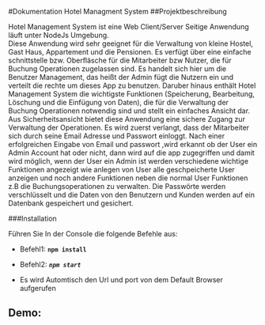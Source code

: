 #Dokumentation Hotel Managment System
##Projektbeschreibung

Hotel Management System ist eine Web Client/Server Seitige Anwendung läuft unter NodeJs Umgebung.<br>
Diese Anwendung wird sehr geeignet für die Verwaltung von kleine Hostel, Gast Haus, Appartement und die Pensionen.
Es verfügt über eine einfache schnittstelle bzw. Oberfläsche für die Mitarbeiter bzw Nutzer,
die für Buchung Operationen zugelassen sind. Es handelt sich hier um die Benutzer Management, 
das heißt der Admin fügt die Nutzern ein und verteilt die rechte um dieses App zu benutzen. Daruber hinaus 
enthält Hotel Management System die wichtigste Funktionen (Speicherung, Bearbeitung, Löschung und die Einfügung
 von Daten), die für die Verwaltung der Buchung Operationen notwendig sind und stellt ein einfaches Ansicht dar.
Aus Sicherheitsansicht bietet diese Anwendung eine sichere Zugang zur Verwaltung der Operationen. 
Es wird zuerst verlangt, dass der Mitarbeiter sich durch seine Email Adresse und Passwort einloggt. 
Nach einer erfolgreichen Eingabe von Email und passwort ,wird erkannt ob der User ein Admin Account hat oder nicht, 
 dann wird auf die app zugegriffen und damit wird möglich, wenn der User ein Admin ist werden verschiedene wichtige Funktionen 
 angezeigt wie anlegen von User alle geschpeicherte User anzeigen und noch andere Funktionen neben die normal User Funktionen
z.B die Buchungsoperationen zu verwalten. Die Passwörte werden verschlüsselt und die Daten von den Benutzern 
und Kunden werden auf ein Datenbank gespeichert und gesichert.
 
###Installation
 
 Führen Sie In der Console die folgende Befehle aus:
 * Befehl1: **`npm install`** 
 
 * Befehl2: ***`npm start`***  
 * Es wird Automtisch den Url und port von dem Default Browser aufgerufen
 
 
## Demo:

